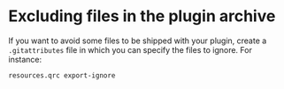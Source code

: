 # Excluding files in the plugin archive

If you want to avoid some files to be shipped with your plugin, create a `.gitattributes` file in which you can specify the files to ignore. For instance:

```gitignore
resources.qrc export-ignore
```
